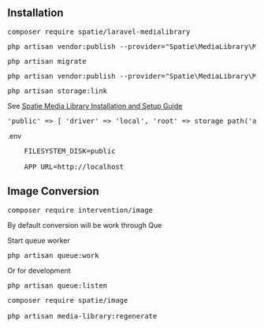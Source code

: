 ## Installation
<pre>composer require spatie/laravel-medialibrary</pre>
<pre>php artisan vendor:publish --provider="Spatie\MediaLibrary\MediaLibraryServiceProvider" --tag="migrations"</pre>
<pre>php artisan migrate</pre>
<pre>php artisan vendor:publish --provider="Spatie\MediaLibrary\MediaLibraryServiceProvider" --tag="config"</pre>
<pre>php artisan storage:link</pre>
<p>See <a href="https://spatie.be/docs/laravel-medialibrary/v11/installation-setup">Spatie Media Library Installation and Setup Guide</a></p>
<pre>'public' => [ 'driver' => 'local', 'root' => storage_path('app/public'), 'url' => env('APP_URL').'/storage', 'visibility' => 'public', ],</pre>
<p>.env</p>
<pre>
    FILESYSTEM_DISK=public<br>
    APP_URL=http://localhost
</pre>


## Image Conversion
<pre>composer require intervention/image</pre>

<p>By default conversion will be work through Que</p>
<p>Start queue worker</p>
<pre>php artisan queue:work</pre>

<p>Or for development</p>
<pre>php artisan queue:listen</pre>
<pre>
composer require spatie/image<br>
php artisan media-library:regenerate
</pre>

